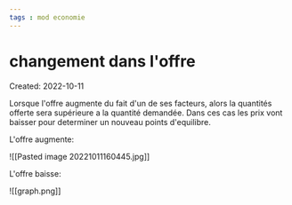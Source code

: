 ```yaml
---
tags : mod economie
---
```

# changement dans l'offre
Created: 2022-10-11 

Lorsque l'offre augmente du fait d'un de ses facteurs, alors la quantités offerte sera supérieure a la quantité demandée. Dans ces cas les prix vont baisser pour determiner un nouveau points d'equilibre.

L'offre augmente: 

![[Pasted image 20221011160445.jpg]]

L'offre baisse: 

![[graph.png]]


